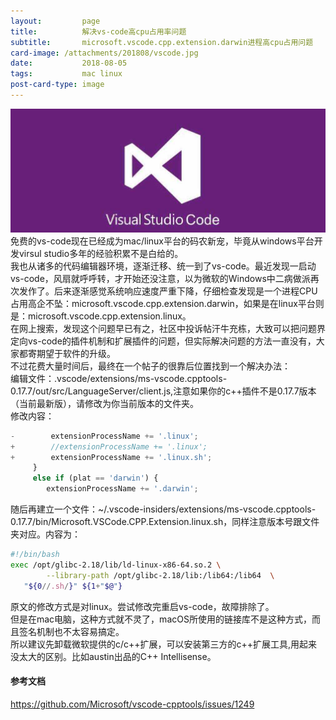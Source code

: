 ```yaml
---
layout:         page
title:          解决vs-code高cpu占用率问题
subtitle:       microsoft.vscode.cpp.extension.darwin进程高cpu占用问题
card-image:	/attachments/201808/vscode.jpg
date:           2018-08-05
tags:           mac linux
post-card-type: image
---
```

![](/attachments/201808/vscode.jpg)
免费的vs-code现在已经成为mac/linux平台的码农新宠，毕竟从windows平台开发virsul studio多年的经验积累不是白给的。  
我也从诸多的代码编辑器环境，逐渐迁移、统一到了vs-code。最近发现一启动vs-code，风扇就呼呼转，才开始还没注意，以为微软的Windows中二病做派再次发作了。后来逐渐感觉系统响应速度严重下降，仔细检查发现是一个进程CPU占用高企不坠：microsoft.vscode.cpp.extension.darwin，如果是在linux平台则是：microsoft.vscode.cpp.extension.linux。  
在网上搜索，发现这个问题早已有之，社区中投诉帖汗牛充栋，大致可以把问题界定向vs-code的插件机制和扩展插件的问题，但实际解决问题的方法一直没有，大家都寄期望于软件的升级。  
不过花费大量时间后，最终在一个帖子的很靠后位置找到一个解决办法：  
编辑文件：.vscode/extensions/ms-vscode.cpptools-0.17.7/out/src/LanguageServer/client.js,注意如果你的c++插件不是0.17.7版本（当前最新版），请修改为你当前版本的文件夹。  
修改内容：  
```javascript
-        extensionProcessName += '.linux';
+        //extensionProcessName += '.linux';
+        extensionProcessName += '.linux.sh';
     }
     else if (plat == 'darwin') {
        extensionProcessName += '.darwin';
```
随后再建立一个文件：~/.vscode-insiders/extensions/ms-vscode.cpptools-0.17.7/bin/Microsoft.VSCode.CPP.Extension.linux.sh，同样注意版本号跟文件夹对应。内容为：  
```bash
#!/bin/bash
exec /opt/glibc-2.18/lib/ld-linux-x86-64.so.2 \
        --library-path /opt/glibc-2.18/lib:/lib64:/lib64  \
   "${0//.sh/}" ${1+"$@"}
```
原文的修改方式是对linux。尝试修改完重启vs-code，故障排除了。  
但是在mac电脑，这种方式就不灵了，macOS所使用的链接库不是这种方式，而且签名机制也不太容易搞定。  
所以建议先卸载微软提供的c/c++扩展，可以安装第三方的c++扩展工具,用起来没太大的区别。比如austin出品的C++ Intellisense。  

#### 参考文档
<https://github.com/Microsoft/vscode-cpptools/issues/1249>
